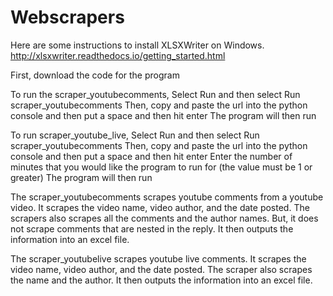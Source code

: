 # Webscrapers

Here are some instructions to install XLSXWriter on Windows.
http://xlsxwriter.readthedocs.io/getting_started.html 

First, download the code for the program

To run the scraper_youtubecomments,
    Select Run and then select Run scraper_youtubecomments
    Then, copy and paste the url into the python console and then put a space and then hit enter
    The program will then run

To run scraper_youtube_live,
    Select Run and then select Run scraper_youtubecomments
    Then, copy and paste the url into the python console and then put a space and then hit enter
    Enter the number of minutes that you would like the program to run for (the value must be 1 or greater)
    The program will then run  

The scraper_youtubecomments scrapes youtube comments from a youtube video. It scrapes the video name, video author, 
and the date posted. The scrapers also scrapes all the comments and the author names. But, it does not scrape comments
that are nested in the reply. It then outputs the information into an excel file.

The scraper_youtubelive scrapes youtube live comments. It scrapes the video name, video author, 
and the date posted. The scraper also scrapes the name and the author. It then outputs the information into an excel file.
